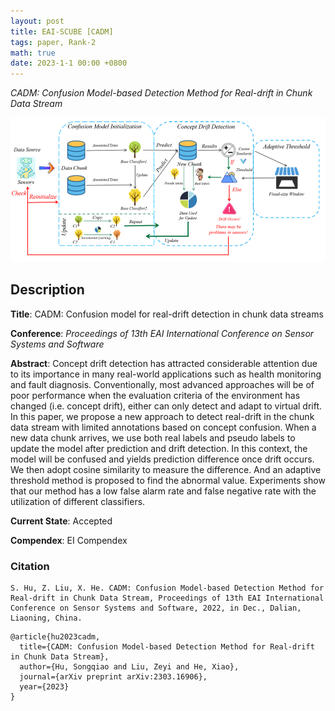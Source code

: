 ```yaml
---
layout: post
title: EAI-SCUBE [CADM]
tags: paper, Rank-2
math: true
date: 2023-1-1 00:00 +0800
---
```

*CADM: Confusion Model-based Detection Method for Real-drift in Chunk Data Stream*

![GA](https://github.com/Samlzy/pics/raw/Samlzy-patch-1/HuS01.png)


## Description

**Title**: CADM: Confusion model for real-drift detection in chunk data streams

**Conference**: *Proceedings of 13th EAI International Conference on Sensor Systems and Software*

**Abstract**: Concept drift detection has attracted considerable attention due to its importance in many real-world applications such as health monitoring and fault diagnosis. Conventionally, most advanced approaches will be of poor performance when the evaluation criteria of the environment has changed (i.e. concept drift), either can only detect and adapt to virtual drift. In this paper, we propose a new approach to detect real-drift in the chunk data stream with limited annotations based on concept confusion. When a new data chunk arrives, we use both real labels and pseudo labels to update the model after prediction and drift detection. In this context, the model will be confused and yields prediction difference once drift occurs. We then adopt cosine similarity to measure the difference. And an adaptive threshold method is proposed to find the abnormal value. Experiments show that our method has a low false alarm rate and false negative rate with the utilization of different classifiers. 

**Current State**: Accepted

**Compendex**: EI Compendex

### Citation

```
S. Hu, Z. Liu, X. He. CADM: Confusion Model-based Detection Method for Real-drift in Chunk Data Stream, Proceedings of 13th EAI International Conference on Sensor Systems and Software, 2022, in Dec., Dalian, Liaoning, China.
```

```
@article{hu2023cadm,
  title={CADM: Confusion Model-based Detection Method for Real-drift in Chunk Data Stream},
  author={Hu, Songqiao and Liu, Zeyi and He, Xiao},
  journal={arXiv preprint arXiv:2303.16906},
  year={2023}
}
```
